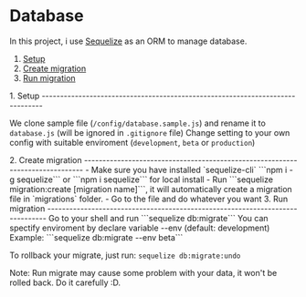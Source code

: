 # Database
In this project, i use [Sequelize](http://docs.sequelizejs.com/en/v3/) as an ORM to manage database.

1. [Setup](#setup)
2. [Create migration](#create_migration)
3. [Run migration](#run_migration)

<a name="setup"/>
1. Setup
------------------------------------------------------------------------------

We clone sample file (`/config/database.sample.js`) and rename it to `database.js` (will be ignored in `.gitignore` file)
Change setting to your own config with suitable enviroment (`development`, `beta` or `production`)

<a name="create_migration"/>
2. Create migration
------------------------------------------------------------------------------
- Make sure you have installed `sequelize-cli`
```npm i -g sequelize```
or ```npm i sequelize``` for local install
- Run ```sequelize migration:create [migration name]```, it will automatically create a migration file in `migrations` folder.
- Go to the file and do whatever you want

<a name="run_migration"/>
3. Run migration
------------------------------------------------------------------------------
Go to your shell and run ```sequelize db:migrate```
You can spectify enviroment by declare variable --env (default: development)
Example: 
```sequelize db:migrate --env beta```

To rollback your migrate, just run: ```sequelize db:migrate:undo```

Note: Run migrate may cause some problem with your data, it won't be rolled back. Do it carefully :D.

